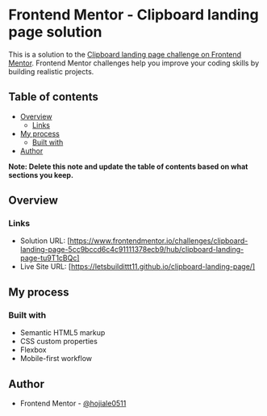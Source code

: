 # Frontend Mentor - Clipboard landing page solution

This is a solution to the [Clipboard landing page challenge on Frontend Mentor](https://www.frontendmentor.io/challenges/clipboard-landing-page-5cc9bccd6c4c91111378ecb9). Frontend Mentor challenges help you improve your coding skills by building realistic projects. 

## Table of contents

- [Overview](#overview)
  - [Links](#links)
- [My process](#my-process)
  - [Built with](#built-with)
- [Author](#author)

**Note: Delete this note and update the table of contents based on what sections you keep.**

## Overview

### Links

- Solution URL: [https://www.frontendmentor.io/challenges/clipboard-landing-page-5cc9bccd6c4c91111378ecb9/hub/clipboard-landing-page-tu9T1cBQc]
- Live Site URL: [https://letsbuildittt11.github.io/clipboard-landing-page/]

## My process

### Built with

- Semantic HTML5 markup
- CSS custom properties
- Flexbox
- Mobile-first workflow

## Author

- Frontend Mentor - [@hojiale0511](https://www.frontendmentor.io/profile/yourusername)

